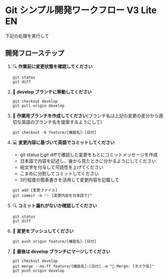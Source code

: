# Git シンプル開発ワークフロー V3 Lite EN

下記の処理を実行して

## 開発フローステップ

1. 🔍 **作業前に変更状態を確認してください**
   ```
   git status
   git diff
   ```

2. 🔄 **develop ブランチに移動してください**
   ```
   git checkout develop
   git pull origin develop
   ```

3. 🌿 **作業用ブランチを作成してください**(ブランチ名は上記の変更の差分から適切な英語のブランチ名を提案するようにして)
   ```
   git checkout -b feature/[機能名]-[日付]
   ```

4. 💻 **変更内容に基づいて英語でコミットしてください**
   - git statusとgit diffで確認した変更をもとにコミットメッセージを作成
   - 日本語で内容を記述し、後から見たときに分かるようにしてください
   - 絵文字を付与して可読性を上げてください
   - こまめに分割してコミットしてください
   - 3行程度の箇条書きを活用して変更内容を記載して
     
   ```
   git add [変更ファイル]
   git commit -m "✨ [変更内容を日本語で]"
   ```

5. 🔍 **コミット漏れがないか確認してください**
   ```
   git status
   git diff
   ```

6. 🚀 **変更をプッシュしてください**
   ```
   git push origin feature/[機能名]-[日付]
   ```

7. 🔄 **最後は develop ブランチにマージしてください**
   ```
   git checkout develop
   git merge --no-ff feature/[機能名]-[日付] -m "🔀 Merge: [タスク名]"
   git push origin develop
   ```
